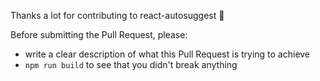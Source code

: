 Thanks a lot for contributing to react-autosuggest :beers:

Before submitting the Pull Request, please:

* write a clear description of what this Pull Request is trying to achieve
* `npm run build` to see that you didn't break anything
